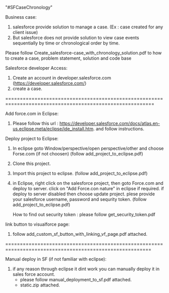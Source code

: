 "#SFCaseChronology"

Business case:

1. salesforce provide solution to manage a case. (Ex : case created for any client issue)
2. But salesforce does not provide solution to view case events sequentially by time 
   or chronological order  by time.

Please follow Create_salesforce-case_with_chronology_solution.pdf to how to create a case, problem statement, solution and code base

Salesforce developer Access:
 1. Create an account in developer.salesforce.com (https://developer.salesforce.com/)
 2. create a case.

=========================================================================================================

Add force.com in Eclipse:
   1. Please follow this url : https://developer.salesforce.com/docs/atlas.en-us.eclipse.meta/eclipse/ide_install.htm.
   and follow instructions.
   
Deploy project to Eclipse:
   
1. In eclipse goto Window/perspective/open perspective/other and choose Forse.com (if not choosen) (follow add_project_to_eclipse.pdf)
2. Clone this project.
3. Import this project to eclipse. (follow add_project_to_eclipse.pdf)
4. in Eclipse, right click on the salesforce project, then goto Force.com and deploy to server.
   click on "Add Force.con nature" in eclipse if required. if deploy to server disabled then choose update project.
   plese provide your salesforce  username, password and sequrity token. (follow add_project_to_eclipse.pdf)
   
   How to find out security token :
      please follow get_security_token.pdf
	  
link button to visualforce page:
1. follow add_custom_sf_button_with_linking_vf_page.pdf attached.

========================================================================================================

Manual deploy  in SF (if not familiar with eclipse):

1. if any reason through eclipse it dint work you can manually deploy it in sales force account.
   - please follow manual_deployment_to_sf.pdf attached.
   - static.zip attached.


  
